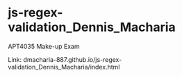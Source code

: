 # js-regex-validation_Dennis_Macharia
APT4035 Make-up Exam



Link: dmacharia-887.github.io/js-regex-validation_Dennis_Macharia/index.html

